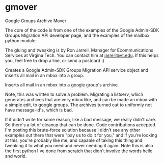 # gmover
Google Groups Archive Mover

The core of the code is from one of the examples of the
Google Admin-SDK Groups Migration API developer page, and the examples
of the mailbox python module.

The gluing and tweaking is by Ron Jarrell, Manager for Ecommunications
Services at Virgina Tech.  You can contact him at jarrell@vt.edu.
If this helps you, feel free to drop a line, or send a postcard :)

Creates a Google Admin-SDK Groups Migration API service object and
inserts all mail in an mbox into a group.

Inserts all mail in an mbox into a google group's archive.

Note, this was written to solve a problem.  Migrating a listserv, which
generates archives that are very mbox like, and can be made an mbox with
a simple edit, to google groups.  The archives turned out to uniformly
not have message-id's, which is bad.

If it didn't write for some reason, like a bad message, we really
didn't care.  So there's a lot of cleanup that can be done.  Code
contributions accepted.  I'm posting this brute-force solution because
I didn't see any other examples out there that were "pay us to do it for
you," and if you're looking at this, you're probably like me, and capable
of taking this thing and tweaking it to what you need and never needing
it again.  Note this is also the first python I've done from scratch that
didn't involve the words hello and world.


